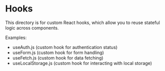 # Hooks

This directory is for custom React hooks, which allow you to reuse stateful logic across components.

Examples:
- useAuth.js (custom hook for authentication status)
- useForm.js (custom hook for form handling)
- useFetch.js (custom hook for data fetching)
- useLocalStorage.js (custom hook for interacting with local storage)
